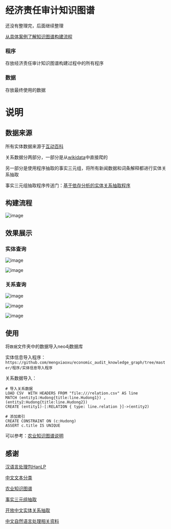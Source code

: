# 经济责任审计知识图谱

还没有整理完，后面继续整理

[从具体案例了解知识图谱构建流程](https://mp.weixin.qq.com/s/D3K5yHfXMWReVgdGwX8Qtw)

### 程序

存放经济责任审计知识图谱构建过程中的所有程序

### 数据

存放最终使用的数据

# 说明

## 数据来源

所有实体数据来源于[互动百科](http://www.baike.com/)

关系数据分两部分，一部分是从[wikidata](https://www.wikidata.org/wiki/Wikidata:Main_Page)中直接爬的

另一部分是使用程序抽取的事实三元组，将所有新闻数据和词条解释都进行实体关系抽取

事实三元组抽取程序传送门：[基于依存分析的实体关系抽取程序](https://github.com/mengxiaoxu/entity_relation_extraction)

## 构建流程

![image](https://github.com/mengxiaoxu/economic_audit_knowledge_graph/raw/master/数据/img/实现流程图.png)

## 效果展示

### 实体查询

![image](https://github.com/mengxiaoxu/economic_audit_knowledge_graph/raw/master/数据/img/实体查询.png)

![image](https://github.com/mengxiaoxu/economic_audit_knowledge_graph/raw/master/数据/img/实体查询结果.png)

### 关系查询

![image](https://github.com/mengxiaoxu/economic_audit_knowledge_graph/raw/master/数据/img/关系查询.png)

![image](https://github.com/mengxiaoxu/economic_audit_knowledge_graph/raw/master/数据/img/关系查询结果1.png)

![image](https://github.com/mengxiaoxu/economic_audit_knowledge_graph/raw/master/数据/img/关系查询结果2.png)

## 使用

将```数据```文件夹中的数据导入neo4j数据库

实体信息导入程序：```https://github.com/mengxiaoxu/economic_audit_knowledge_graph/tree/master/程序/实体信息导入程序```

关系数据导入：

```
# 导入关系数据
LOAD CSV  WITH HEADERS FROM "file:///relation.csv" AS line
MATCH (entity1:Hudong{title:line.Hudong1}) , (entity2:Hudong{title:line.Hudong2})
CREATE (entity1)-[:RELATION { type: line.relation }]->(entity2)

# 添加索引
CREATE CONSTRAINT ON (c:Hudong)
ASSERT c.title IS UNIQUE
```

可以参考：[农业知识图谱说明](https://github.com/qq547276542/Agriculture_KnowledgeGraph/blob/master/README.md)

## 感谢

[汉语言处理包HanLP](https://github.com/hankcs/HanLP)

[中文文本分类](https://github.com/gaussic/text-classification-cnn-rnn)

[农业知识图谱](https://github.com/qq547276542/Agriculture_KnowledgeGraph)

[事实三元组抽取](https://github.com/twjiang/fact_triple_extraction)

[开放中文实体关系抽取](http://www.docin.com/p-1715877509.html)

[中文自然语言处理相关资料](https://github.com/mengxiaoxu/Awesome-Chinese-NLP)